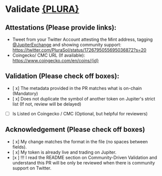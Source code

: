 # Validate [{PLURA}](https://solscan.io/token/{39GhTMqNeEqqkNnT2HBtaZcZbyADjyDVUtasKfyNZ3QV})

## Attestations (Please provide links):
- Tweet from your Twitter Account attesting the Mint address, tagging [@JupiterExchange]() and showing community support: https://twitter.com/PluraSol/status/1726795055695036872?s=20
- Coingecko/ CMC URL (If available): https://www.coingecko.com/en/coins/{id}

## Validation (Please check off boxes):
- [ x] The metadata provided in the PR matches what is on-chain (Mandatory)
- [ x] Does not duplicate the symbol of another token on Jupiter's strict list (If not, review will be delayed)
- [ ] Is Listed on Coingecko / CMC (Optional, but helpful for reviewers)  

## Acknowledgement (Please check off boxes)
- [ x] My change matches the format in the file (no spaces between fields).
- [ x] My token is already live and trading on Jupiter.
- [x ] !!! I read the README section on Community-Driven Validation and understand this PR will be only be reviewed when there is community support on Twitter.
